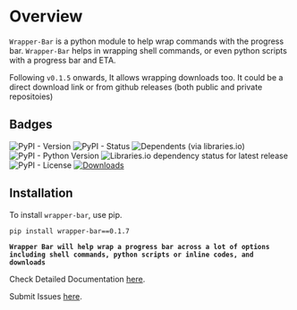 # Overview

`Wrapper-Bar` is a python module to help wrap commands with the progress bar. `Wrapper-Bar` helps in wrapping shell commands, or even python scripts with a progress bar and ETA.

Following `v0.1.5` onwards, It allows wrapping downloads too. It could be a direct download link or from github releases (both public and private repositoies)

## Badges

![PyPI - Version](https://img.shields.io/pypi/v/wrapper-bar)
![PyPI - Status](https://img.shields.io/pypi/status/wrapper-bar)
![Dependents (via libraries.io)](https://img.shields.io/librariesio/dependents/pypi/wrapper-bar)
![PyPI - Python Version](https://img.shields.io/pypi/pyversions/wrapper-bar)
![Libraries.io dependency status for latest release](https://img.shields.io/librariesio/release/pypi/wrapper-bar)
![PyPI - License](https://img.shields.io/pypi/l/wrapper-bar)
[![Downloads](https://static.pepy.tech/badge/wrapper-bar)](https://pepy.tech/project/wrapper-bar)

## Installation

To install `wrapper-bar`, use pip.

```bash
pip install wrapper-bar==0.1.7
```

**`Wrapper Bar will help wrap a progress bar across a lot of options including shell commands, python scripts or inline codes, and downloads`**

Check Detailed Documentation [here](https://d33p0st.in/documentation/libraries/wrapper_bar#libraries).

Submit Issues [here](https://github.com/d33p0st/wrapper-bar/issues).
